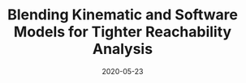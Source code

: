 ---
title: "Blending Kinematic and Software Models for Tighter Reachability Analysis"
collection: publications
permalink: /publication/2020-05-23-ICSE-Reach
excerpt: 'Reachable sets are critical for path planning and navigation of mobile autonomous systems. Traditionally, these sets are computed using system models instantiated with their physical bounds. This exclusive focus on the physical bounds belies the fact that these systems are increasingly driven by sophisticated software components that can also bound the variables in the system models. This work explores the degree to which bounds manifested in the software can affect the computation of reachable sets, introduces an analysis approach to discover such bounds in code, and illustrates the potential of that approach on two systems. The preliminary results reveal that taking into consideration software bounds can reduce traditionally computed reachable sets by up to 91%.
'
date: 2020-05-23
venue: '2020 IEEE/ACM 42nd International Conference on Software Engineering: New Ideas and Emerging Results (<a href="https://2020.icse-conferences.org/details/icse-2020-New-Ideas-and-Emerging-Results/11/Blending-Kinematic-and-Software-Models-for-Tighter-Reachability-Analysis">ICSE-NIER</a>)'
paperurl: 'http://hildebrandt-carl.github.io/files/2020-05-23-ICSE-Reach.pdf'
publishurl: ''
authors: '<b>Carl Hildebrandt</b>, Sebastian Elbaum, Nicola Bezzo'
awards: ''
---